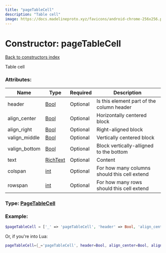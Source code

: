 ```yaml
---
title: "pageTableCell"
description: "Table cell"
image: https://docs.madelineproto.xyz/favicons/android-chrome-256x256.png
---
```

# Constructor: pageTableCell  
[Back to constructors index](index.md)



Table cell

### Attributes:

| Name     |    Type       | Required | Description |
|----------|---------------|----------|-------------|
|header|[Bool](../types/Bool.md) | Optional|Is this element part of the column header|
|align\_center|[Bool](../types/Bool.md) | Optional|Horizontally centered block|
|align\_right|[Bool](../types/Bool.md) | Optional|Right-aligned block|
|valign\_middle|[Bool](../types/Bool.md) | Optional|Vertically centered block|
|valign\_bottom|[Bool](../types/Bool.md) | Optional|Block vertically-alligned to the bottom|
|text|[RichText](../types/RichText.md) | Optional|Content|
|colspan|[int](../types/int.md) | Optional|For how many columns should this cell extend|
|rowspan|[int](../types/int.md) | Optional|For how many rows should this cell extend|



### Type: [PageTableCell](../types/PageTableCell.md)


### Example:

```php
$pageTableCell = ['_' => 'pageTableCell', 'header' => Bool, 'align_center' => Bool, 'align_right' => Bool, 'valign_middle' => Bool, 'valign_bottom' => Bool, 'text' => RichText, 'colspan' => int, 'rowspan' => int];
```  


Or, if you're into Lua:

```lua
pageTableCell={_='pageTableCell', header=Bool, align_center=Bool, align_right=Bool, valign_middle=Bool, valign_bottom=Bool, text=RichText, colspan=int, rowspan=int}

```


